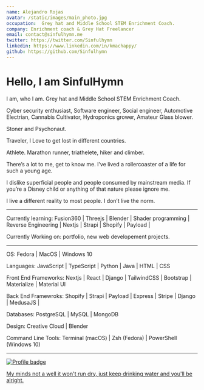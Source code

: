 ```yaml
---
name: Alejandro Rojas
avatar: /static/images/main_photo.jpg
occupation:  Grey hat and Middle School STEM Enrichment Coach.
company: Enrichment coach & Grey Hat Freelancer
email: contact@sinfulhymn.me
twitter: https://twitter.com/Sinfulhymn
linkedin: https://www.linkedin.com/in/kmachappy/
github: https://github.com/Sinfulhymn
---
```


# Hello, I am SinfulHymn

I am, who I am.
Grey hat and Middle School STEM Enrichment Coach.

Cyber security enthusiast, Software engineer, Social engineer, Automotive Electrian, Cannabis Cultivator, Hydroponics grower, Amateur Glass blower.

Stoner and Psychonaut.

Traveler, I Love to get lost in different countries.

Athlete. Marathon runner, triathelete, hiker and climber.

There’s a lot to me, get to know me.
I’ve lived a rollercoaster of a life for such a young age.

I dislike superficial people and people consumed by mainstream media. If you’re a Disney child or anything of that nature please ignore me.

I live a different reality to most people. I don’t live the norm.

---

Currently learning: Fusion360 | Threejs | Blender | Shader programming | Reverse Engineering | Nextjs | Strapi | Shopify | Payload |

Currently Working on: portfolio, new web developement projects.

---

OS: Fedora | MacOS | Windows 10

Languages: JavaScript | TypeScript | Python | Java | HTML | CSS

Front End Frameworks: Nextjs | React | Django | TailwindCSS | Bootstrap | Materialize | Material UI

Back End Framewroks: Shopify | Strapi | Payload | Express | Stripe | Django | MedusaJS |

Databases: PostgreSQL | MySQL | MongoDB

Design: Creative Cloud | Blender

Command Line Tools: Terminal (macOS) | Zsh (Fedora) | PowerShell (Windows 10)

---

[![Profile badge](https://www.codewars.com/users/Kmachappy/badges/small)](https://www.codewars.com/users/Kmachappy)

[My minds not a well it won't run dry, just keep drinking water and you'll be alright.](https://www.youtube.com/watch?v=DbvR_d7MDQc)
